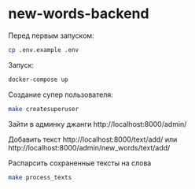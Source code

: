 # new-words-backend

Перед первым запуском:
```bash
cp .env.example .env
```

Запуск:
```bash
docker-compose up
```

Создание супер пользователя:
```bash
make createsuperuser
```

Зайти в админку джанги
http://localhost:8000/admin/

Добавить текст
http://localhost:8000/text/add/ или  
http://localhost:8000/admin/new_words/text/add/


Распарсить сохраненные тексты на слова
```bash
make process_texts
```
